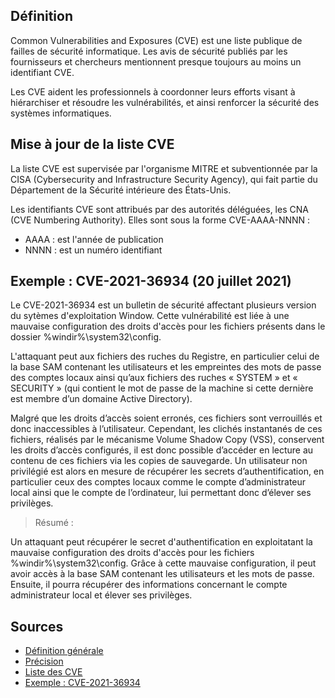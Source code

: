 ## Définition

Common Vulnerabilities and Exposures (CVE) est une liste publique de failles de sécurité informatique. Les avis de sécurité publiés par les fournisseurs et chercheurs mentionnent presque toujours au moins un identifiant CVE.

Les CVE aident les professionnels à coordonner leurs efforts visant à hiérarchiser et résoudre les vulnérabilités, et ainsi renforcer la sécurité des systèmes informatiques.

## Mise à jour de la liste CVE

La liste CVE est supervisée par l'organisme MITRE et subventionnée par la CISA (Cybersecurity and Infrastructure Security Agency), qui fait partie du Département de la Sécurité intérieure des États-Unis.

Les identifiants CVE sont attribués par des autorités déléguées, les CNA (CVE Numbering Authority). Elles sont sous la forme CVE-AAAA-NNNN :

- AAAA : est l'année de publication
- NNNN : est un numéro identifiant

## Exemple : CVE-2021-36934 (20 juillet 2021)

Le CVE-2021-36934 est un bulletin de sécurité affectant plusieurs version du sytèmes d'exploitation Window. Cette vulnérabilité est liée à une mauvaise configuration des droits d'accès pour les fichiers présents dans le dossier %windir%\system32\config\.

L'attaquant peut aux fichiers des ruches du Registre, en particulier celui de la base SAM contenant les utilisateurs et les empreintes des mots de passe des comptes locaux ainsi qu’aux fichiers des ruches « SYSTEM » et « SECURITY » (qui contient le mot de passe de la machine si cette dernière est membre d’un domaine Active Directory).

Malgré que les droits d’accès soient erronés, ces fichiers sont verrouillés et donc inaccessibles à l’utilisateur. Cependant, les clichés instantanés de ces fichiers, réalisés par le mécanisme Volume Shadow Copy (VSS), conservent les droits d’accès configurés, il est donc possible d’accéder en lecture au contenu de ces fichiers via les copies de sauvegarde. Un utilisateur non privilégié est alors en mesure de récupérer les secrets d’authentification, en particulier ceux des comptes locaux comme le compte d’administrateur local ainsi que le compte de l’ordinateur, lui permettant donc d’élever ses privilèges.

> Résumé :

Un attaquant peut récupérer le secret d'authentification en exploitatant la mauvaise configuration des droits d'accès pour les fichiers %windir%\system32\config\. Grâce à cette mauvaise configuration, il peut avoir accès à la base SAM contenant les utilisateurs et les mots de passe. Ensuite, il pourra récupérer des informations concernant le compte administrateur local et élever ses privilèges.

## Sources 

- <a href="https://fr.wikipedia.org/wiki/Common_Vulnerabilities_and_Exposures"> Définition générale </a>
- <a href="https://www.redhat.com/fr/topics/security/what-is-cve"> Précision </a>
- <a href="https://cve.mitre.org/cve/"> Liste des CVE </a>
- <a href="https://www.cert.ssi.gouv.fr/actualite/CERTFR-2021-ACT-031/"> Exemple : CVE-2021-36934 </a>